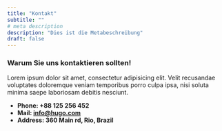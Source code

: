 ```yaml
---
title: "Kontakt"
subtitle: ""
# meta description
description: "Dies ist die Metabeschreibung"
draft: false
---
```



### Warum Sie uns kontaktieren sollten!
Lorem ipsum dolor sit amet, consectetur adipisicing elit. Velit recusandae voluptates doloremque veniam temporibus porro culpa ipsa, nisi soluta minima saepe laboriosam debitis nesciunt.

* **Phone: +88 125 256 452** 
* **Mail: info@hugo.com**
* **Address: 360 Main rd, Rio, Brazil**